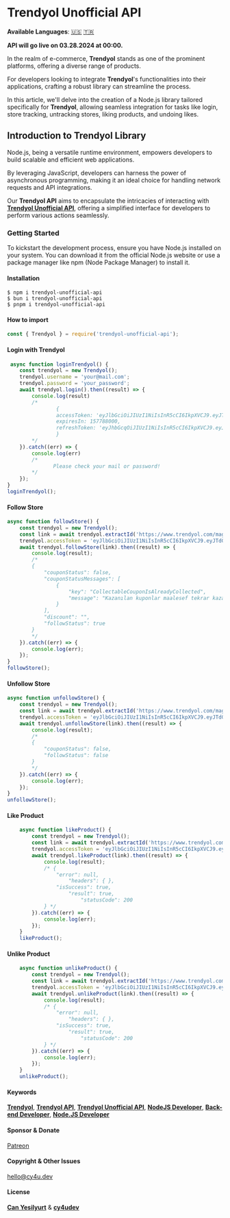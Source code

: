# Trendyol Unofficial API

**Available Languages**: [🇺🇸](README.md "English") [🇹🇷](README-TR.md "Turkish")

**API will go live on 03.28.2024 at 00:00.**

In the realm of e-commerce, **Trendyol** stands as one of the prominent platforms, offering a diverse range of products. 

For developers looking to integrate **Trendyol**'s functionalities into their applications, crafting a robust library can streamline the process. 

In this article, we'll delve into the creation of a Node.js library tailored specifically for **Trendyol**, allowing seamless integration for tasks like login, store tracking, untracking stores, liking products, and undoing likes.

## Introduction to Trendyol Library 

Node.js, being a versatile runtime environment, empowers developers to build scalable and efficient web applications.

By leveraging JavaScript, developers can harness the power of asynchronous programming, making it an ideal choice for handling network requests and API integrations.

Our **Trendyol API** aims to encapsulate the intricacies of interacting with [**Trendyol Unofficial API**](https://cy4u.dev/Trendyol-Unofficial-API "Trendyol Unofficial API"), offering a simplified interface for developers to perform various actions seamlessly.

### Getting Started

To kickstart the development process, ensure you have Node.js installed on your system. You can download it from the official Node.js website or use a package manager like npm (Node Package Manager) to install it.


#### Installation

```
$ npm i trendyol-unofficial-api
$ bun i trendyol-unofficial-api
$ pnpm i trendyol-unofficial-api
```

#### How to import

```js
const { Trendyol } = require('trendyol-unofficial-api');
```


#### Login with Trendyol

```js
 async function loginTrendyol() {
    const trendyol = new Trendyol();
    trendyol.username = 'your@mail.com';
    trendyol.password = 'your_password';
    await trendyol.login().then((result) => {
        console.log(result)
        /*
                {
                accessToken: 'eyJlbGciOiJIUzI1NiIsInR5cCI6IkpXVCJ9.eyJTdGFuZGFyZFVzZXIiOiIwIiwiqW5pcXVlX25hbWUiOiJjeWVzaWxgcnQ5NkBvdXRsb29rLmNvbSIsInN1YiI6ImN5ZXNpbHlydDk2QG91dGxvb2suY29tIiwicm9sZSI6InVzZXIiLCJhdHdydG1rIjoiMjQwZDJlOWEtZWI4MS0xMWVlLThlN2ItMjJlN2YyNzc5Mzc4IiwidXNlcklkIjoiMjg5MjU3MzUiLCJlbWFpbCI6ImN5ZXNpbHlydDk2QG91dGxvb2suY29tIiwiYXBwTmFtZSI6InR5IiwiYXVkIjoic2JBeXpZdFgraqhlTDRpZlZXeTV0eU1PTFBKV0Jya2EiLCJleHAiOjE4NjkyNTMwMzgsImlzcyI6ImF1dGgudHJlbmR5b2wuY29tIiwibmJmIjbxNzExNDY1MDM4fQ.CA5vHzWaBRSNiWKnjkV0BA4a7mBeaw-7ICaj86zR63U',
                expiresIn: 157788000,
                refreshToken: 'eyJhbGcqOiJIUzI1NiIsInR5cCI6IkpXVCJ9.eyJleHAeOjE3MTE1NTE0MzgsInN1YiI6MX0.pZ5U-LpU2IHrKT_yzidrIvbQMO_nhF0Y8tSWAcSQ0P8'
                }
        */
    }).catch((err) => {
        console.log(err)
        /*
               Please check your mail or password!
        */
    });
}
loginTrendyol();
```
#### Follow Store

```js
async function followStore() {
    const trendyol = new Trendyol();
    const link = await trendyol.extractId('https://www.trendyol.com/magaza/online-parfum-m-117151?sst=0');
    trendyol.accessToken = 'eyJlbGciOiJIUzI1NiIsInR5cCI6IkpXVCJ9.eyJTdGFuZGFyZFVzZXIiOiIwIiwiqW5pcXVlX25hbWUiOiJjeWVzaWxgcnQ5NkBvdXRsb29rLmNvbSIsInN1YiI6ImN5ZXNpbHlydDk2QG91dGxvb2suY29tIiwicm9sZSI6InVzZXIiLCJhdHdydG1rIjoiMjQwZDJlOWEtZWI4MS0xMWVlLThlN2ItMjJlN2YyNzc5Mzc4IiwidXNlcklkIjoiMjg5MjU3MzUiLCJlbWFpbCI6ImN5ZXNpbHlydDk2QG91dGxvb2suY29tIiwiYXBwTmFtZSI6InR5IiwiYXVkIjoic2JBeXpZdFgraqhlTDRpZlZXeTV0eU1PTFBKV0Jya2EiLCJleHAiOjE4NjkyNTMwMzgsImlzcyI6ImF1dGgudHJlbmR5b2wuY29tIiwibmJmIjbxNzExNDY1MDM4fQ.CA5vHzWaBRSNiWKnjkV0BA4a7mBeaw-7ICaj86zR63U'
    await trendyol.followStore(link).then((result) => {
        console.log(result);
        /*
        {
            "couponStatus": false,
            "couponStatusMessages": [
                {
                    "key": "CollectableCouponIsAlreadyCollected",
                    "message": "Kazanılan kuponlar maalesef tekrar kazanılamıyor. Keyifli alışverişler"
                }
            ],
            "discount": "",
            "followStatus": true
        }
        */
    }).catch((err) => {
        console.log(err);
    });
}
followStore();
```

#### Unfollow Store

```js
async function unfollowStore() {
    const trendyol = new Trendyol();
    const link = await trendyol.extractId('https://www.trendyol.com/magaza/online-parfum-m-117151?sst=0');
    trendyol.accessToken = 'eyJlbGciOiJIUzI1NiIsInR5cCI6IkpXVCJ9.eyJTdGFuZGFyZFVzZXIiOiIwIiwiqW5pcXVlX25hbWUiOiJjeWVzaWxgcnQ5NkBvdXRsb29rLmNvbSIsInN1YiI6ImN5ZXNpbHlydDk2QG91dGxvb2suY29tIiwicm9sZSI6InVzZXIiLCJhdHdydG1rIjoiMjQwZDJlOWEtZWI4MS0xMWVlLThlN2ItMjJlN2YyNzc5Mzc4IiwidXNlcklkIjoiMjg5MjU3MzUiLCJlbWFpbCI6ImN5ZXNpbHlydDk2QG91dGxvb2suY29tIiwiYXBwTmFtZSI6InR5IiwiYXVkIjoic2JBeXpZdFgraqhlTDRpZlZXeTV0eU1PTFBKV0Jya2EiLCJleHAiOjE4NjkyNTMwMzgsImlzcyI6ImF1dGgudHJlbmR5b2wuY29tIiwibmJmIjbxNzExNDY1MDM4fQ.CA5vHzWaBRSNiWKnjkV0BA4a7mBeaw-7ICaj86zR63U'
    await trendyol.unfollowStore(link).then((result) => {
        console.log(result);
        /*
        {
            "couponStatus": false,
            "followStatus": false
        }
        */
    }).catch((err) => {
        console.log(err);
    });
}
unfollowStore();
```

#### Like Product

```js
    async function likeProduct() {
        const trendyol = new Trendyol();
        const link = await trendyol.extractId('https://www.trendyol.com/bargello/kadin-parfum-324-oriental-50-ml-edp-8691841304713-p-34117096');
        trendyol.accessToken = 'eyJlbGciOiJIUzI1NiIsInR5cCI6IkpXVCJ9.eyJTdGFuZGFyZFVzZXIiOiIwIiwiqW5pcXVlX25hbWUiOiJjeWVzaWxgcnQ5NkBvdXRsb29rLmNvbSIsInN1YiI6ImN5ZXNpbHlydDk2QG91dGxvb2suY29tIiwicm9sZSI6InVzZXIiLCJhdHdydG1rIjoiMjQwZDJlOWEtZWI4MS0xMWVlLThlN2ItMjJlN2YyNzc5Mzc4IiwidXNlcklkIjoiMjg5MjU3MzUiLCJlbWFpbCI6ImN5ZXNpbHlydDk2QG91dGxvb2suY29tIiwiYXBwTmFtZSI6InR5IiwiYXVkIjoic2JBeXpZdFgraqhlTDRpZlZXeTV0eU1PTFBKV0Jya2EiLCJleHAiOjE4NjkyNTMwMzgsImlzcyI6ImF1dGgudHJlbmR5b2wuY29tIiwibmJmIjbxNzExNDY1MDM4fQ.CA5vHzWaBRSNiWKnjkV0BA4a7mBeaw-7ICaj86zR63U';
        await trendyol.likeProduct(link).then((result) => {
            console.log(result);
            /* {
                "error": null,
                    "headers": { },
                "isSuccess": true,
                    "result": true,
                        "statusCode": 200
            } */
        }).catch((err) => {
            console.log(err);
        });
    }
    likeProduct();
```

#### Unlike Product

```js
    async function unlikeProduct() {
        const trendyol = new Trendyol();
        const link = await trendyol.extractId('https://www.trendyol.com/bargello/kadin-parfum-324-oriental-50-ml-edp-8691841304713-p-34117096');
        trendyol.accessToken = 'eyJlbGciOiJIUzI1NiIsInR5cCI6IkpXVCJ9.eyJTdGFuZGFyZFVzZXIiOiIwIiwiqW5pcXVlX25hbWUiOiJjeWVzaWxgcnQ5NkBvdXRsb29rLmNvbSIsInN1YiI6ImN5ZXNpbHlydDk2QG91dGxvb2suY29tIiwicm9sZSI6InVzZXIiLCJhdHdydG1rIjoiMjQwZDJlOWEtZWI4MS0xMWVlLThlN2ItMjJlN2YyNzc5Mzc4IiwidXNlcklkIjoiMjg5MjU3MzUiLCJlbWFpbCI6ImN5ZXNpbHlydDk2QG91dGxvb2suY29tIiwiYXBwTmFtZSI6InR5IiwiYXVkIjoic2JBeXpZdFgraqhlTDRpZlZXeTV0eU1PTFBKV0Jya2EiLCJleHAiOjE4NjkyNTMwMzgsImlzcyI6ImF1dGgudHJlbmR5b2wuY29tIiwibmJmIjbxNzExNDY1MDM4fQ.CA5vHzWaBRSNiWKnjkV0BA4a7mBeaw-7ICaj86zR63U';
        await trendyol.unlikeProduct(link).then((result) => {
            console.log(result);
            /* {
                "error": null,
                    "headers": { },
                "isSuccess": true,
                    "result": true,
                        "statusCode": 200
            } */
        }).catch((err) => {
            console.log(err);
        });
    }
    unlikeProduct();
```

#### Keywords

[**Trendyol**](https://cy4u.dev/Trendyol-Unofficial-API/ "Trendyol"), [**Trendyol API**](https://cy4u.dev/Trendyol-Unofficial-API/ "Trendyol API"), [**Trendyol Unofficial API**](https://cy4u.dev/Trendyol-Unofficial-API/ "Trendyol Unofficial API"), [**NodeJS Developer**](https://cy4u.dev "NodeJS Developer"), [**Back-end Developer**](https://cy4u.dev "Back-end Developer"), [**Node.JS Developer**](https://cy4u.dev "Node.JS Developer")

#### Sponsor & Donate

[Patreon](https://patreon.com/cy4udev "cy4udev patreon")

#### Copyright & Other Issues

[hello@cy4u.dev](mailto:hello@cy4u.dev "hello@cy4u.dev")

#### License

[**Can Yesilyurt**](https://canyesilyurt.com "Can Yesilyurt") & [**cy4udev**](https://cy4u.dev "cy4udev")
